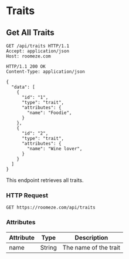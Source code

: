 # Traits

## Get All Traits

```http
GET /api/traits HTTP/1.1
Accept: application/json
Host: roomeze.com
```
```http
HTTP/1.1 200 OK
Content-Type: application/json

{
  "data": [
    {
      "id": "1",
      "type": "trait",
      "attributes": {
        "name": "Foodie",
      }
    },
    {
      "id": "2",
      "type": "trait",
      "attributes": {
        "name": "Wine lover",
      }
    }  
  ]
}
```

This endpoint retrieves all traits.

### HTTP Request

`GET https://roomeze.com/api/traits`

### Attributes

Attribute         | Type   | Description
----------------- | ------ | -----------
name              | String | The name of the trait
